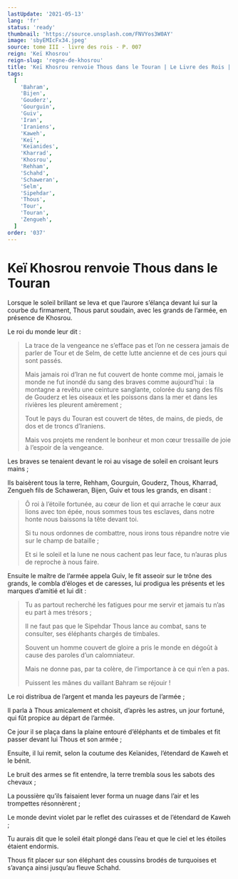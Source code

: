 ```yaml
---
lastUpdate: '2021-05-13'
lang: 'fr'
status: 'ready'
thumbnail: 'https://source.unsplash.com/FNVYos3W0AY'
image: 'sbyEMIcFx34.jpeg'
source: tome III - livre des rois - P. 007
reign: 'Keï Khosrou'
reign-slug: 'regne-de-khosrou'
title: 'Keï Khosrou renvoie Thous dans le Touran | Le Livre des Rois | Shâhnâmeh'
tags:
  [
    'Bahram',
    'Bijen',
    'Gouderz',
    'Gourguin',
    'Guiv',
    'Iran',
    'Iraniens',
    'Kaweh',
    'Keï',
    'Keïanides',
    'Kharrad',
    'Khosrou',
    'Rehham',
    'Schahd',
    'Schaweran',
    'Selm',
    'Sipehdar',
    'Thous',
    'Tour',
    'Touran',
    'Zengueh',
  ]
order: '037'
---
```


<!-- LTeX: language=fr -->

# Keï Khosrou renvoie Thous dans le Touran

Lorsque le soleil brillant se leva et que l’aurore s’élança devant lui sur la courbe du firmament, Thous parut soudain, avec les grands de l’armée, en présence de Khosrou.

Le roi du monde leur dit :

> La trace de la vengeance ne s’efface pas et l’on ne cessera jamais de parler de Tour et de Selm, de cette lutte ancienne et de ces jours qui sont passés.
>
> Mais jamais roi d’Iran ne fut couvert de honte comme moi, jamais le monde ne fut inondé du sang des braves comme aujourd’hui : la montagne a revêtu une ceinture sanglante, colorée du sang des fils de Gouderz et les oiseaux et les poissons dans la mer et dans les rivières les pleurent amèrement ;
>
> Tout le pays du Touran est couvert de têtes, de mains, de pieds, de dos et de troncs d’Iraniens.
>
> Mais vos projets me rendent le bonheur et mon cœur tressaille de joie à l’espoir de la vengeance.

Les braves se tenaient devant le roi au visage de soleil en croisant leurs mains ;

Ils baisèrent tous la terre, Rehham, Gourguin, Gouderz, Thous, Kharrad, Zengueh fils de Schaweran, Bijen, Guiv et tous les grands, en disant :

> Ô roi à l’étoile fortunée, au cœur de lion et qui arrache le cœur aux lions avec ton épée, nous sommes tous tes esclaves, dans notre honte nous baissons la tête devant toi.
>
> Si tu nous ordonnes de combattre, nous irons tous répandre notre vie sur le champ de bataille ;
>
> Et si le soleil et la lune ne nous cachent pas leur face, tu n’auras plus de reproche à nous faire.

Ensuite le maître de l’armée appela Guiv, le fit asseoir sur le trône des grands, le combla d’éloges et de caresses, lui prodigua les présents et les marques d’amitié et lui dit :

> Tu as partout recherché les fatigues pour me servir et jamais tu n’as eu part à mes trésors ;
>
> Il ne faut pas que le Sipehdar Thous lance au combat, sans te consulter, ses éléphants chargés de timbales.
>
> Souvent un homme couvert de gloire a pris le monde en dégoût à cause des paroles d’un calomniateur.
>
> Mais ne donne pas, par ta colère, de l’importance à ce qui n’en a pas.
>
> Puissent les mânes du vaillant Bahram se réjouir !

Le roi distribua de l’argent et manda les payeurs de l’armée ;

Il parla à Thous amicalement et choisit, d’après les astres, un jour fortuné, qui fût propice au départ de l’armée.

Ce jour il se plaça dans la plaine entouré d’éléphants et de timbales et fit passer devant lui Thous et son armée ;

Ensuite, il lui remit, selon la coutume des Keïanides, l’étendard de Kaweh et le bénit.

Le bruit des armes se fit entendre, la terre trembla sous les sabots des chevaux ;

La poussière qu’ils faisaient lever forma un nuage dans l’air et les trompettes résonnèrent ;

Le monde devint violet par le reflet des cuirasses et de l’étendard de Kaweh ;

Tu aurais dit que le soleil était plongé dans l’eau et que le ciel et les étoiles étaient endormis.

Thous fit placer sur son éléphant des coussins brodés de turquoises et s’avança ainsi jusqu’au fleuve Schahd.
